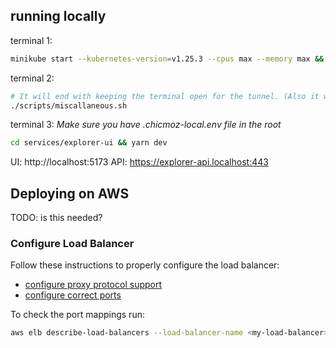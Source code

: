 ## running locally

terminal 1:

```sh
minikube start --kubernetes-version=v1.25.3 --cpus max --memory max && skaffold run
```

terminal 2:

```sh
# It will end with keeping the terminal open for the tunnel. (Also it will ask for your password)
./scripts/miscallaneous.sh
```

terminal 3:
_Make sure you have .chicmoz-local.env file in the root_

```sh
cd services/explorer-ui && yarn dev
```

UI: http://localhost:5173
API: https://explorer-api.localhost:443

## Deploying on AWS

TODO: is this needed?

### Configure Load Balancer

Follow these instructions to properly configure the load balancer:

- [configure proxy protocol support](https://docs.aws.amazon.com/elasticloadbalancing/latest/classic/enable-proxy-protocol.html)
- [configure correct ports](https://stackoverflow.com/a/56948614/8678661)

To check the port mappings run:

```sh
aws elb describe-load-balancers --load-balancer-name <my-load-balancer>
```
